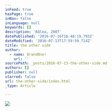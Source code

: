 ```yaml
---
inFeed: true
hasPage: true
inNav: false
inLanguage: null
keywords: []
description: 'Bâlea, 2007'
datePublished: '2016-07-16T16:48:19.793Z'
dateModified: '2016-07-13T17:59:59.714Z'
title: the other side
author:
  - name: 8rand0ne!
    url: ''
sourcePath: _posts/2016-07-13-the-other-side.md
authors: []
publisher: null
starred: false
url: the-other-side/index.html
_type: Article

---
```

![](https://the-grid-user-content.s3-us-west-2.amazonaws.com/31ef88e0-98e9-41c4-b0c9-4aad07ebe356.jpg)